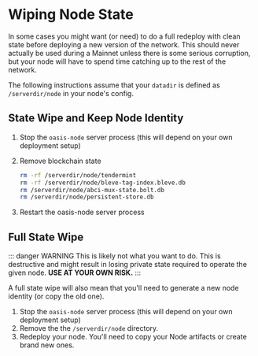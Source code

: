 # Wiping Node State

In some cases you might want (or need) to do a full redeploy with clean state
before deploying a new version of the network. This should never actually be
used during a Mainnet unless there is some serious corruption, but your node
will have to spend time catching up to the rest of the network.

The following instructions assume that your `datadir` is defined as
`/serverdir/node` in your node's config.

## State Wipe and Keep Node Identity

1. Stop the `oasis-node` server process (this will depend on your own deployment
   setup)
2. Remove blockchain state

    ```bash
    rm -rf /serverdir/node/tendermint
    rm -rf /serverdir/node/bleve-tag-index.bleve.db
    rm /serverdir/node/abci-mux-state.bolt.db
    rm /serverdir/node/persistent-store.db
    ```

3. Restart the oasis-node server process

## Full State Wipe

::: danger WARNING
This is likely not what you want to do. This is destructive and might result in
losing private state required to operate the given node. **USE AT YOUR OWN
RISK.**
:::

A full state wipe will also mean that you'll need to generate a new node
identity (or copy the old one).

1. Stop the `oasis-node` server process (this will depend on your own deployment
   setup)
2. Remove the the `/serverdir/node` directory.
3. Redeploy your node. You'll need to copy your Node artifacts or create brand
   new ones.
